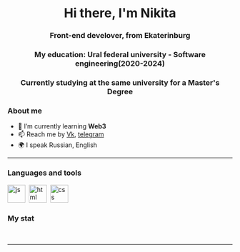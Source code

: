 <div id="header" align="center">
    <h1>Hi there, I'm  Nikita </h1>
    <h3>Front-end develover, from Ekaterinburg</h3>
    <h3>My education: Ural federal university - Software engineering(2020-2024)</h3>
    <h3>Currently studying at the same university for a Master's Degree</h3>
</div>

### About me
- 🌱 I’m currently learning **Web3**
- 📫 Reach me by [Vk](https://vk.com/decoyyyyy), [telegram](https://t.me/nikitaDecoy)
- 🌍 I speak Russian, English

---

### Languages and tools

<img src="https://cdn.jsdelivr.net/gh/devicons/devicon/icons/javascript/javascript-original.svg" title="js" width="40" height="40"/>&nbsp;
<img src="https://cdn.jsdelivr.net/gh/devicons/devicon/icons/html5/html5-original.svg" title="html" width="40" height="40"/>&nbsp;
<img src="https://cdn.jsdelivr.net/gh/devicons/devicon/icons/css3/css3-original.svg" title="css" width="40" height="40"/>&nbsp;


### My stat

<div id="stat" align="center">
    <img src="https://github-profile-summary-cards.vercel.app/api/cards/profile-details?username=NikitaBystritsky&theme=github_dark" alt=""/>
    <img src="https://github-profile-summary-cards.vercel.app/api/cards/most-commit-language?username=NikitaBystritsky&theme=github_dark" alt=""/>
     <img src="https://github-profile-summary-cards.vercel.app/api/cards/stats?username=NikitaBystritsky&theme=github_dark" alt=""/>
</div>

---
